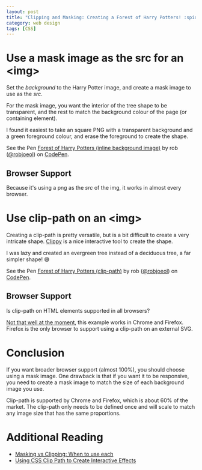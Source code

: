 ```yaml
---
layout: post
title: "Clipping and Masking: Creating a Forest of Harry Potters! :spider_web:"
category: web design
tags: [CSS]
---
```

# Use a mask image as the src for an &lt;img&gt;

Set the *background* to the Harry Potter
image, and create a mask image to use as the *src*.

For the mask image, you want the interior of the tree
shape to be transparent, and the rest to match the
background colour of the page (or containing element).

I found it easiest to take an square PNG with
a transparent background and a green foreground
colour, and erase the foreground to create the shape.

<p data-height="387" data-theme-id="0" data-slug-hash="oerjaP" data-default-tab="result" data-user="robjoeol" data-embed-version="2" data-pen-title="Forest of Harry Potters (inline background image)" class="codepen">See the Pen <a href="https://codepen.io/robjoeol/pen/oerjaP/">Forest of Harry Potters (inline background image)</a> by rob (<a href="https://codepen.io/robjoeol">@robjoeol</a>) on <a href="https://codepen.io">CodePen</a>.</p>
<script async src="https://static.codepen.io/assets/embed/ei.js"></script>

## Browser Support
Because it's using a png as the *src* of the img, it works in almost every browser.

# Use clip-path on an &lt;img&gt;

Creating a clip-path is pretty versatile, but
is a bit difficult to create a very intricate
shape. [Clippy](http://bennettfeely.com/clippy/) is
a nice interactive tool to create the shape.

I was lazy and created an evergreen tree
instead of a deciduous tree, a far simpler shape! 😅

<p data-height="393" data-theme-id="0" data-slug-hash="NvVgKZ" data-default-tab="result" data-user="robjoeol" data-embed-version="2" data-pen-title="Forest of Harry Potters (clip-path)" class="codepen">See the Pen <a href="https://codepen.io/robjoeol/pen/NvVgKZ/">Forest of Harry Potters (clip-path)</a> by rob (<a href="https://codepen.io/robjoeol">@robjoeol</a>) on <a href="https://codepen.io">CodePen</a>.</p>
<script async src="https://static.codepen.io/assets/embed/ei.js"></script>

## Browser Support

Is clip-path on HTML elements supported in all browsers?

[Not that well at the moment](https://caniuse.com/#feat=css-clip-path), this example works in Chrome and Firefox. Firefox is the only browser to support using a clip-path on an external SVG.

# Conclusion

If you want broader browser support (almost 100%), you should choose using a mask image. One drawback is that if you want it to be responsive, you need to create a mask image to match the size of each background image you use.

Clip-path is supported by Chrome and Firefox, which is about 60% of the market. The clip-path only needs to be defined once and will scale to match any image size that has the same proportions.

# Additional Reading

- [Masking vs Clipping: When to use each](https://css-tricks.com/masking-vs-clipping-use/)
- [Using CSS Clip Path to Create Interactive Effects](https://css-tricks.com/using-css-clip-path-create-interactive-effects/)
